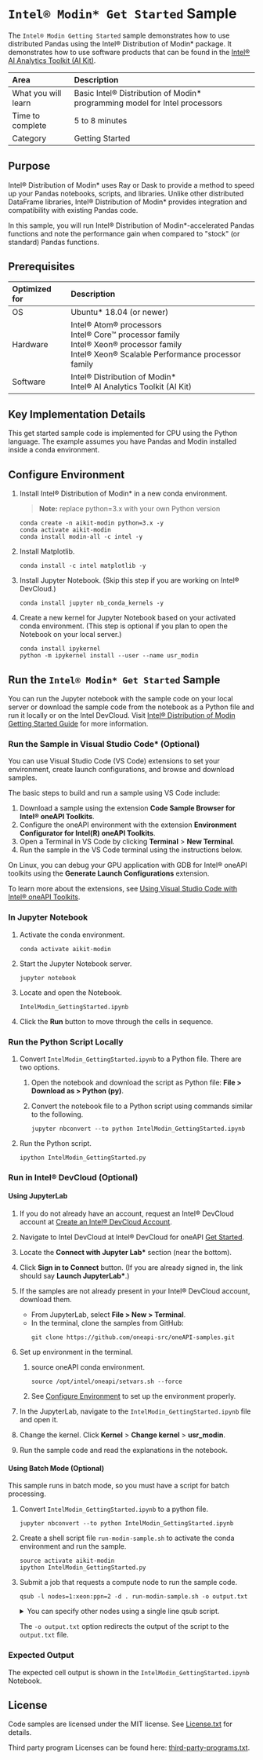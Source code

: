 # `Intel® Modin* Get Started` Sample

The `Intel® Modin Getting Started` sample demonstrates how to use distributed Pandas using the Intel® Distribution of Modin* package. It demonstrates how to use software products that can be found in the [Intel® AI Analytics Toolkit (AI Kit)](https://software.intel.com/content/www/us/en/develop/tools/oneapi/ai-analytics-toolkit.html).

| Area                  | Description
| :---                  | :---
| What you will learn   | Basic Intel® Distribution of Modin* programming model for Intel processors
| Time to complete      | 5 to 8 minutes
| Category              | Getting Started

## Purpose

Intel® Distribution of Modin* uses Ray or Dask to provide a method to speed up your Pandas notebooks, scripts, and libraries. Unlike other distributed DataFrame libraries, Intel® Distribution of Modin* provides integration and compatibility with existing Pandas code.

In this sample, you will run Intel® Distribution of Modin*-accelerated Pandas functions and note the performance gain when compared to "stock" (or standard) Pandas functions.

## Prerequisites

| Optimized for                     | Description
| :---                              | :---
| OS                                | Ubuntu* 18.04 (or newer)
| Hardware                          | Intel® Atom® processors <br> Intel® Core™ processor family <br> Intel® Xeon® processor family <br> Intel® Xeon® Scalable Performance processor family
| Software                          | Intel® Distribution of Modin* <br> Intel® AI Analytics Toolkit (AI Kit)

## Key Implementation Details

This get started sample code is implemented for CPU using the Python language. The example assumes you have Pandas and Modin installed inside a conda environment.

## Configure Environment

1. Install Intel® Distribution of Modin* in a new conda environment.

   >**Note:** replace python=3.x with your own Python version
   ```
   conda create -n aikit-modin python=3.x -y
   conda activate aikit-modin
   conda install modin-all -c intel -y
   ```

2. Install Matplotlib.
   ```
   conda install -c intel matplotlib -y
   ```

3. Install Jupyter Notebook. (Skip this step if you are working on Intel® DevCloud.)
   ```
   conda install jupyter nb_conda_kernels -y
   ```

4. Create a new kernel for Jupyter Notebook based on your activated conda environment. (This step is optional if you plan to open the Notebook on your local server.)
   ```
   conda install ipykernel
   python -m ipykernel install --user --name usr_modin
   ```
## Run the `Intel® Modin* Get Started` Sample

You can run the Jupyter notebook with the sample code on your local server or download the sample code from the notebook as a Python file and run it locally or on the Intel DevCloud. Visit [Intel® Distribution of Modin Getting Started Guide](https://www.intel.com/content/www/us/en/developer/articles/technical/intel-distribution-of-modin-getting-started-guide.html) for more information.

### Run the Sample in Visual Studio Code* (Optional)

You can use Visual Studio Code (VS Code) extensions to set your environment, create launch configurations, and browse and download samples.

The basic steps to build and run a sample using VS Code include:

1. Download a sample using the extension **Code Sample Browser for Intel® oneAPI Toolkits**.
2. Configure the oneAPI environment with the extension **Environment Configurator for Intel(R) oneAPI Toolkits**.
3. Open a Terminal in VS Code by clicking **Terminal** > **New Terminal**.
4. Run the sample in the VS Code terminal using the instructions below.

On Linux, you can debug your GPU application with GDB for Intel® oneAPI toolkits using the **Generate Launch Configurations** extension.

To learn more about the extensions, see
[Using Visual Studio Code with Intel® oneAPI Toolkits](https://software.intel.com/content/www/us/en/develop/documentation/using-vs-code-with-intel-oneapi/top.html).


### In Jupyter Notebook

1. Activate the conda environment.
   ```
   conda activate aikit-modin
   ```

2. Start the Jupyter Notebook server.
   ```
   jupyter notebook
   ```

3. Locate and open the Notebook.
   ```
   IntelModin_GettingStarted.ipynb
   ```

4. Click the **Run** button to move through the cells in sequence.

### Run the Python Script Locally

1. Convert ``IntelModin_GettingStarted.ipynb`` to a Python file. There are two options.

   1. Open the notebook and download the script as Python file: **File > Download as > Python (py)**.

   2. Convert the notebook file to a Python script using commands similar to the following.
      ```
      jupyter nbconvert --to python IntelModin_GettingStarted.ipynb
      ```
2. Run the Python script.
   ```
   ipython IntelModin_GettingStarted.py
   ```

### Run in Intel® DevCloud (Optional)

#### Using JupyterLab

1. If you do not already have an account, request an Intel® DevCloud account at [Create an Intel® DevCloud Account](https://www.intel.com/content/www/us/en/forms/idz/devcloud-registration.html).

2. Navigate to Intel DevCloud at Intel® DevCloud for oneAPI [Get Started](https://devcloud.intel.com/oneapi/get_started).

3. Locate the **Connect with Jupyter Lab\*** section (near the bottom). 

4. Click **Sign in to Connect** button. (If you are already signed in, the link should say **Launch JupyterLab\***.)
  
5. If the samples are not already present in your Intel® DevCloud account, download them.
   - From JupyterLab, select **File > New > Terminal**.
   - In the terminal, clone the samples from GitHub: 
      ```
      git clone https://github.com/oneapi-src/oneAPI-samples.git
      ```
6. Set up environment in the terminal.
   1. source oneAPI conda environment.
      ```
      source /opt/intel/oneapi/setvars.sh --force
      ```
   2. See [Configure Environment](#configure-environment) to set up the environment properly.
 
1. In the JupyterLab, navigate to the ``IntelModin_GettingStarted.ipynb`` file and open it.

2. Change the kernel. Click **Kernel** > **Change kernel** > **usr_modin**.

3. Run the sample code and read the explanations in the notebook.


#### Using Batch Mode (Optional)

This sample runs in batch mode, so you must have a script for batch processing.

1. Convert ``IntelModin_GettingStarted.ipynb`` to a python file.
   ```
   jupyter nbconvert --to python IntelModin_GettingStarted.ipynb
   ```

2. Create a shell script file ``run-modin-sample.sh`` to activate the conda environment and run the sample.
   ```
   source activate aikit-modin
   ipython IntelModin_GettingStarted.py
   ```

3. Submit a job that requests a compute node to run the sample code.
   ```
   qsub -l nodes=1:xeon:ppn=2 -d . run-modin-sample.sh -o output.txt
   ```
   <details>
   <summary>You can specify other nodes using a single line qsub script.</summary>

   - `-I` (upper case I) requests an interactive session.
   - `-l nodes=1:gpu:ppn=2` (lower case L) assigns one full GPU node.
   - `-d .` makes the current folder as the working directory for the task.

     |Available Nodes    |Command Options
     |:---               |:---
     |GPU	             |`qsub -l nodes=1:gpu:ppn=2 -d .`
     |CPU	             |`qsub -l nodes=1:xeon:ppn=2 -d .`

     >**Note**: For more information on how to specify compute nodes read *[Launch and manage jobs](https://devcloud.intel.com/oneapi/documentation/job-submission/)* in the Intel® DevCloud Documentation.
     </details>
   
   The ``-o output.txt`` option redirects the output of the script to the ``output.txt`` file.

### Expected Output

The expected cell output is shown in the `IntelModin_GettingStarted.ipynb` Notebook.

## License

Code samples are licensed under the MIT license. See
[License.txt](https://github.com/oneapi-src/oneAPI-samples/blob/master/License.txt) for details.

Third party program Licenses can be found here: [third-party-programs.txt](https://github.com/oneapi-src/oneAPI-samples/blob/master/third-party-programs.txt).